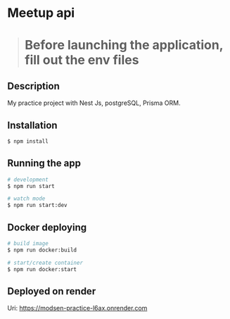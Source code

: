 # Meetup api

> # Before launching the application, fill out the env files

## Description

My practice project with Nest Js, postgreSQL, Prisma ORM.

## Installation

```bash
$ npm install
```

## Running the app

```bash
# development
$ npm run start

# watch mode
$ npm run start:dev
```

## Docker deploying

```bash
# build image
$ npm run docker:build

# start/create container
$ npm run docker:start
```

## Deployed on render

Uri: https://modsen-practice-l6ax.onrender.com
